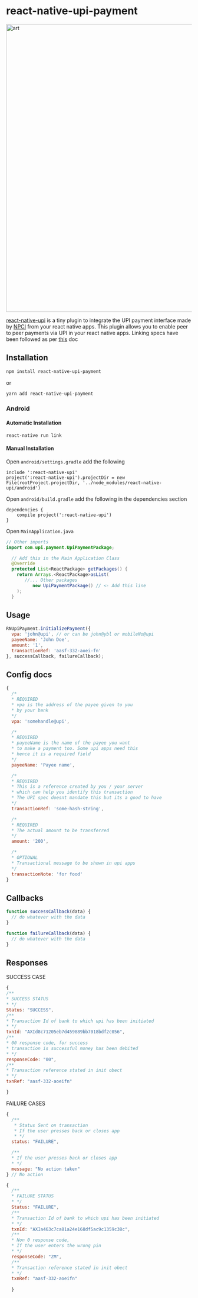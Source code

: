 # react-native-upi-payment


<img width="778" alt="art" src="https://user-images.githubusercontent.com/13037986/46161228-a1369700-c2a2-11e8-9b9d-d0c40a3e0f38.png">

[react-native-upi](https://www.npmjs.com/package/react-native-upi-payment) is a tiny plugin to integrate the UPI payment interface made by [NPCI](https://www.bhimupi.org.in/) from your react native apps. This plugin allows you to enable peer to peer payments via UPI in your react native apps. Linking specs have been followed as per [this](https://www.npci.org.in/sites/all/themes/npcl/images/PDF/UPI_Linking_Specs_ver_1.5.1.pdf) doc



## Installation
```bash
npm install react-native-upi-payment
```

or 
```bash
yarn add react-native-upi-payment
```

### Android
#### Automatic Installation
```
react-native run link
```

#### Manual Installation
Open `android/settings.gradle` add the following
```
include ':react-native-upi'
project(':react-native-upi').projectDir = new File(rootProject.projectDir, '../node_modules/react-native-upi/android')

```

Open `android/build.gradle` add the following in the dependencies section
```
dependencies {
    compile project(':react-native-upi')
}
```

Open `MainApplication.java`
```java
// Other imports
import com.upi.payment.UpiPaymentPackage;

  // Add this in the Main Application Class
  @Override
  protected List<ReactPackage> getPackages() {
    return Arrays.<ReactPackage>asList(
       //... Other packages
          new UpiPaymentPackage() // <- Add this line
    );
  }
```




## Usage

```javascript
RNUpiPayment.initializePayment({
  vpa: 'john@upi', // or can be john@ybl or mobileNo@upi
  payeeName: 'John Doe',
  amount: '1',
  transactionRef: 'aasf-332-aoei-fn'
}, successCallback, failureCallback);

```

## Config docs
```javascript
{
  /*
  * REQUIRED
  * vpa is the address of the payee given to you
  * by your bank
  */
  vpa: 'somehandle@upi',

  /*
  * REQUIRED
  * payeeName is the name of the payee you want
  * to make a payment too. Some upi apps need this
  * hence it is a required field
  */
  payeeName: 'Payee name',

  /*
  * REQUIRED
  * This is a reference created by you / your server
  * which can help you identify this transaction
  * The UPI spec doesnt mandate this but its a good to have
  */
  transactionRef: 'some-hash-string',

  /*
  * REQUIRED
  * The actual amount to be transferred
  */
  amount: '200',

  /*
  * OPTIONAL
  * Transactional message to be shown in upi apps
  */
  transactionNote: 'for food'
}
```

## Callbacks 
```javascript
function successCallback(data) {
  // do whatever with the data
}

function failureCallback(data) {
  // do whatever with the data
}

```

## Responses

SUCCESS CASE
```javascript
{
/**
* SUCCESS STATUS
* */
Status: "SUCCESS",
/**
* Transaction Id of bank to which upi has been initiated
* */
txnId: "AXId8c71205eb7d459889bb7018bdf2c056", 
/**
* 00 response code, for success
* transaction is successful money has been debited
* */
responseCode: "00",
/**
* Transaction reference stated in init obect
* */
txnRef: "aasf-332-aoeifn"

}
```
FAILURE CASES
```javascript
{
  /**
   * Status Sent on transaction
   * If the user presses back or closes app
   * */
  status: "FAILURE",

  /**
  * If the user presses back or closes app
  * */
  message: "No action taken"
} // No action
```
```javascript
{
  /**
  * FAILURE STATUS
  * */
  Status: "FAILURE",
  /**
  * Transaction Id of bank to which upi has been initiated
  * */
  txnId: "AXIa463c7ca81a24e168df5ac9c1359c38c", 
  /**
  * Non 0 response code,
  * If the user enters the wrong pin
  * */
  responseCode: "ZM",
  /**
  * Transaction reference stated in init obect
  * */
  txnRef: "aasf-332-aoeifn"
  
  }
```



